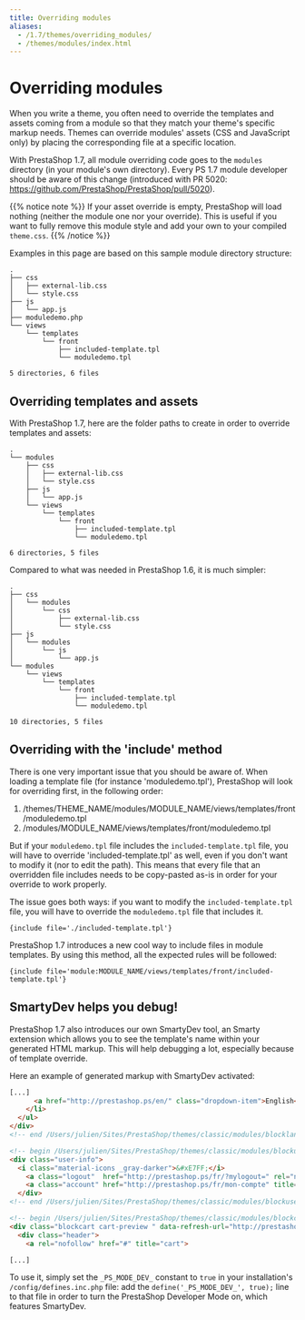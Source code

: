 ```yaml
---
title: Overriding modules
aliases:
  - /1.7/themes/overriding_modules/
  - /themes/modules/index.html
---
```


# Overriding modules

When you write a theme, you often need to override the templates and assets coming from a module so that they match your theme's specific markup needs.
Themes can override modules' assets (CSS and JavaScript only) by placing the corresponding file at a specific location.

With PrestaShop 1.7, all module overriding code goes to the `modules` directory (in your module's own directory).
Every PS 1.7 module developer should be aware of this change (introduced with PR 5020: https://github.com/PrestaShop/PrestaShop/pull/5020).

{{% notice note %}}
  If your asset override is empty, PrestaShop will load nothing (neither the module one nor your override). This is useful
  if you want to fully remove this module style and add your own to your compiled `theme.css`.
{{% /notice %}}

Examples in this page are based on this sample module directory structure:

```
.
├── css
│   ├── external-lib.css
│   └── style.css
├── js
│   └── app.js
├── moduledemo.php
└── views
    └── templates
        └── front
            ├── included-template.tpl
            └── moduledemo.tpl

5 directories, 6 files
```

## Overriding templates and assets

With PrestaShop 1.7, here are the folder paths to create in order to override templates and assets:

```
.
└── modules
    ├── css
    │   ├── external-lib.css
    │   └── style.css
    ├── js
    │   └── app.js
    └── views
        └── templates
            └── front
                ├── included-template.tpl
                └── moduledemo.tpl

6 directories, 5 files
```

Compared to what was needed in PrestaShop 1.6, it is much simpler:

```
.
├── css
│   └── modules
│       └── css
│           ├── external-lib.css
│           └── style.css
├── js
│   └── modules
│       └── js
│           └── app.js
└── modules
    └── views
        └── templates
            └── front
                ├── included-template.tpl
                └── moduledemo.tpl

10 directories, 5 files
```

## Overriding with the 'include' method

There is one very important issue that you should be aware of.
When loading a template file (for instance 'moduledemo.tpl'), PrestaShop will look for overriding first, in the following order:

1. /themes/THEME_NAME/modules/MODULE_NAME/views/templates/front/moduledemo.tpl
2. /modules/MODULE_NAME/views/templates/front/moduledemo.tpl

But if your `moduledemo.tpl` file includes the `included-template.tpl` file, you will have to override 'included-template.tpl' as well, even if you don't want to modify it (nor to edit the path). This means that every file that an overridden file includes needs to be copy-pasted as-is in order for your override to work properly.

The issue goes both ways: if you want to modify the `included-template.tpl` file, you will have to override the `moduledemo.tpl` file that includes it.

```smarty
{include file='./included-template.tpl'}
```

PrestaShop 1.7 introduces a new cool way to include files in module templates. By using this method, all the expected rules will be followed:

```smarty
{include file='module:MODULE_NAME/views/templates/front/included-template.tpl'}
```

## SmartyDev helps you debug!

PrestaShop 1.7 also introduces our own SmartyDev tool, an Smarty extension which allows you to see the template's name within your generated HTML markup. This will help debugging a lot, especially because of template override.

Here an example of generated markup with SmartyDev activated:

```html
[...]
      <a href="http://prestashop.ps/en/" class="dropdown-item">English</a>
    </li>
  </ul>
</div>
<!-- end /Users/julien/Sites/PrestaShop/themes/classic/modules/blocklanguages/blocklanguages.tpl -->

<!-- begin /Users/julien/Sites/PrestaShop/themes/classic/modules/blockuserinfo/blockuserinfo.tpl -->
<div class="user-info">
  <i class="material-icons _gray-darker">&#xE7FF;</i>
    <a class="logout"  href="http://prestashop.ps/fr/?mylogout=" rel="nofollow" title="Me déconnecter">Déconnexion</a>
    <a class="account" href="http://prestashop.ps/fr/mon-compte" title="Voir mon compte client" rel="nofollow"><span>Julien Bourdeau</span></a>
  </div>
<!-- end /Users/julien/Sites/PrestaShop/themes/classic/modules/blockuserinfo/blockuserinfo.tpl -->

<!-- begin /Users/julien/Sites/PrestaShop/themes/classic/modules/blockcart/blockcart.tpl -->
<div class="blockcart cart-preview " data-refresh-url="http://prestashop.ps/fr/module/blockcart/ajax">
  <div class="header">
    <a rel="nofollow" href="#" title="cart">

[...]
```
To use it, simply set the `_PS_MODE_DEV_` constant to `true` in your installation's `/config/defines.inc.php` file: add the `define('_PS_MODE_DEV_', true);` line to that file in order to turn the PrestaShop Developer Mode on, which features SmartyDev.
